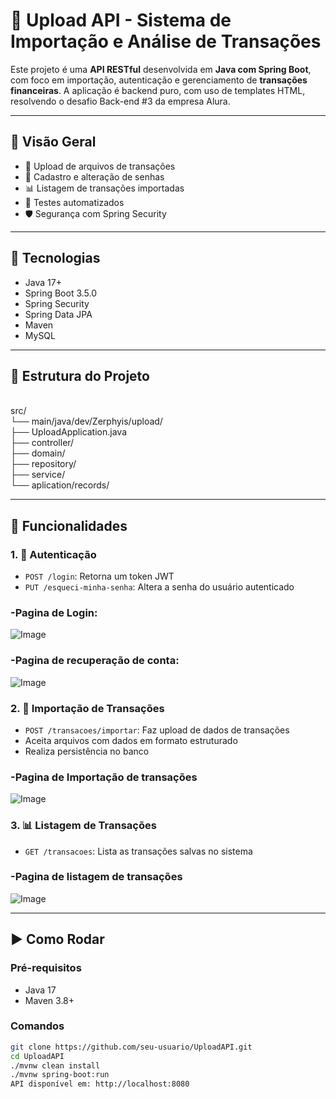 # 🚀 Upload API - Sistema de Importação e Análise de Transações

Este projeto é uma **API RESTful** desenvolvida em **Java com Spring Boot**, com foco em importação, autenticação e gerenciamento de **transações financeiras**. A aplicação é backend puro, com uso de templates HTML, resolvendo o desafio Back-end #3 da empresa Alura.

---

## 📌 Visão Geral

- 📂 Upload de arquivos de transações  
- 👤 Cadastro e alteração de senhas  
- 📊 Listagem de transações importadas  
- 🧪 Testes automatizados  
- 🛡️ Segurança com Spring Security  

---

## 🧱 Tecnologias

- Java 17+  
- Spring Boot 3.5.0  
- Spring Security   
- Spring Data JPA  
- Maven  
- MySQL

---

## 📁 Estrutura do Projeto
<br>
src/
<br>
└── main/java/dev/Zerphyis/upload/
<br>
├── UploadApplication.java
<br>
├── controller/
<br>
├── domain/
<br>
├── repository/
<br>
├── service/
<br>
└── aplication/records/
<br>

---

## 🧩 Funcionalidades

### 1. 🔐 Autenticação
- `POST /login`: Retorna um token JWT  
- `PUT /esqueci-minha-senha`: Altera a senha do usuário autenticado  

<h3>-Pagina de Login:</h3>

![Image](https://github.com/user-attachments/assets/03770357-b159-4b1e-a699-6bf9004caca0)

<h3>-Pagina de recuperação de conta:</h3>

![Image](https://github.com/user-attachments/assets/dfe4987c-5c29-4328-9434-b1926907f2dd)

### 2. 📂 Importação de Transações
- `POST /transacoes/importar`: Faz upload de dados de transações  
- Aceita arquivos com dados em formato estruturado  
- Realiza persistência no banco  

<h3>-Pagina de Importação de transações</h3>

![Image](https://github.com/user-attachments/assets/a2ce6122-ef7d-43c3-b0ec-b68eba83c055)

### 3. 📊 Listagem de Transações
- `GET /transacoes`: Lista as transações salvas no sistema  

<h3>-Pagina de listagem de transações</h3>

![Image](https://github.com/user-attachments/assets/28eef981-18cd-4aba-b36a-61c5c5cb2278)

---
## ▶️ Como Rodar

### Pré-requisitos
- Java 17  
- Maven 3.8+

### Comandos

```bash
git clone https://github.com/seu-usuario/UploadAPI.git
cd UploadAPI
./mvnw clean install
./mvnw spring-boot:run
API disponível em: http://localhost:8080
